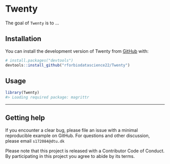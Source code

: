 
<!-- README.md is generated from README.Rmd. Please edit that file -->

# Twenty

<!-- badges: start -->
<!-- badges: end -->

The goal of `Twenty` is to …

## Installation

You can install the development version of Twenty from
[GitHub](https://github.com/) with:

``` r
# install.packages("devtools")
devtools::install_github("rforbiodatascience22/Twenty")
```

## Usage

``` r
library(Twenty)
#> Loading required package: magrittr
```

------------------------------------------------------------------------

## Getting help

If you encounter a clear bug, please file an issue with a minimal
reproducible example on GitHub. For questions and other discussion,
please email `s172084@dtu.dk`

Please note that this project is released with a Contributor Code of
Conduct. By participating in this project you agree to abide by its
terms.

